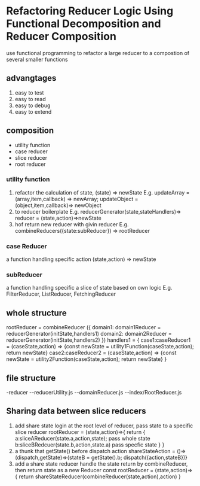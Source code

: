 # Refactoring Reducer Logic Using Functional Decomposition and Reducer Composition

use functional programming to refactor a large reducer to a compostion of several smaller functions

## advangtages

1. easy to test
2. easy to read
3. easy to debug
4. easy to extend

## composition

- utility function
- case reducer
- slice reducer
- root reducer

### utility function

1. refactor the calculation of state, (state) => newState
   E.g. updateArray = (array,item,callback) => newArray; updateObject = (object,item,callback)=> newObject
2. to reducer boilerplate
   E.g. reducerGenerator(state,stateHandlers)=> reducer = (state,action)=>newState
3. hof return new reducer with givin reducer
   E.g. combineReducers({state:subReducer}) => rootReducer

### case Reducer

a function handling specific action (state,action) => newState

### subReducer

a function handling specific a slice of state based on own logic
E.g. FilterReducer, ListReducer, FetchingReducer

## whole structure

rootReducer = combineReducer ({
domain1: domain1Reducer = reducerGenerator(initState,handlers1)
domain2: domain2Reducer = reducerGenerator(initState,handlers2)
})
handlers1 = {
case1:caseReducer1 = (caseState,action) => {const newState = utility1Function(caseState,action); return newState}
case2:caseReducer2 = (caseState,action) => {const newState = utility2Function(caseState,action); return newState}
}

## file structure

-reducer
--reducerUtility.js
--domainReducer.js
--index/RootReducer.js

## Sharing data between slice reducers

1. add share state login at the root level of reducer, pass state to a specific slice reducer
   rootReducer = (state,action)=>{
   return {
   a:sliceAReducer(state.a,action,state);
   pass whole state
   b:sliceBRedcuer(state.b,action,state.a)
   pass specfic state
   }
   }
2. a thunk that getState() before dispatch action
   shareStateAction = ()=>(dispatch,getState)=>{stateB = getState().b; dispatch({action,stateB})}
3. add a share state reducer handle the state return by combineReducer, then return state as a new Reducer
   const rootReducer = (state,action)=>{
   return shareStateReducer(combineReducer(state,action),action)
   }

## 